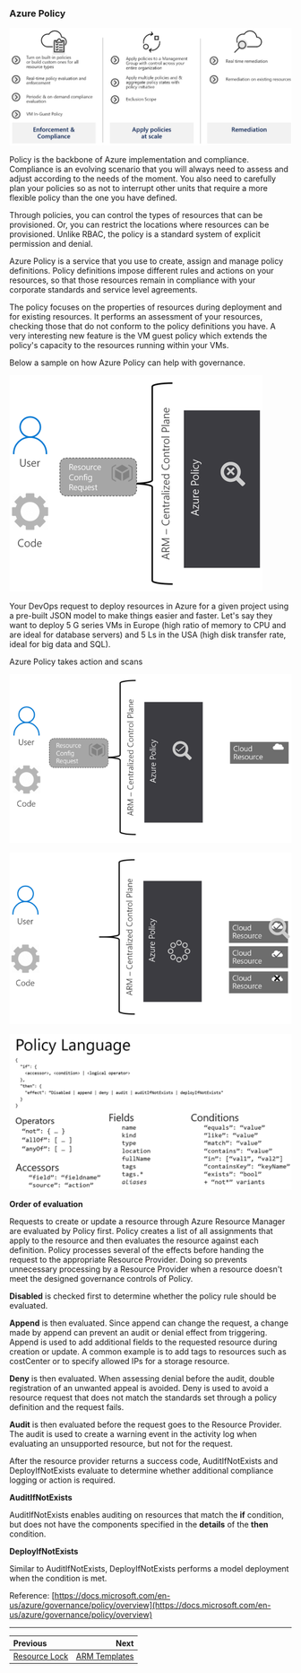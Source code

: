 ### Azure Policy

![azure-policy](../images/azure-policy.png)


Policy is the backbone of Azure implementation and compliance. Compliance is an evolving scenario that you will always need to assess and adjust according to the needs of the moment. You also need to carefully plan your policies so as not to interrupt other units that require a more flexible policy than the one you have defined.

Through policies, you can control the types of resources that can be provisioned. Or, you can restrict the locations where resources can be provisioned. Unlike RBAC, the policy is a standard system of explicit permission and denial.

Azure Policy is a service that you use to create, assign and manage policy definitions. Policy definitions impose different rules and actions on your resources, so that those resources remain in compliance with your corporate standards and service level agreements.

The policy focuses on the properties of resources during deployment and for existing resources. It performs an assessment of your resources, checking those that do not conform to the policy definitions you have. A very interesting new feature is the VM guest policy which extends the policy's capacity to the resources running within your VMs.

Below a sample on how Azure Policy can help with governance.

![azure-policy-1](../images/azure-policy-1.png)

Your DevOps request to deploy resources in Azure for a given project using a pre-built JSON model to make things easier and faster. Let's say they want to deploy 5 G series VMs in Europe (high ratio of memory to CPU and are ideal for database servers) and 5 Ls in the USA (high disk transfer rate, ideal for big data and SQL).

Azure Policy takes action and scans

![azure-policy-2](../images/azure-policy-2.png)

![azure-policy-2](../images/azure-policy-3.png)

![azure-policy-4](../images/azure-policy-4.png)

**Order of evaluation**

Requests to create or update a resource through Azure Resource Manager are evaluated by Policy first. Policy creates a list of all assignments that apply to the resource and then evaluates the resource against each definition. Policy processes several of the effects before handing the request to the appropriate Resource Provider. Doing so prevents unnecessary processing by a Resource Provider when a resource doesn't meet the designed governance controls of Policy.

**Disabled** is checked first to determine whether the policy rule should be evaluated.

**Append** is then evaluated. Since append can change the request, a change made by append can prevent an audit or denial effect from triggering. Append is used to add additional fields to the requested resource during creation or update. A common example is to add tags to resources such as costCenter or to specify allowed IPs for a storage resource.

**Deny** is then evaluated. When assessing denial before the audit, double registration of an unwanted appeal is avoided. Deny is used to avoid a resource request that does not match the standards set through a policy definition and the request fails.

**Audit** is then evaluated before the request goes to the Resource Provider. The audit is used to create a warning event in the activity log when evaluating an unsupported resource, but not for the request.

After the resource provider returns a success code, AuditIfNotExists and DeployIfNotExists evaluate to determine whether additional compliance logging or action is required.

**AuditIfNotExists**

AuditIfNotExists enables auditing on resources that match the **if** condition, but does not have the components specified in the **details** of the **then** condition.

**DeployIfNotExists**

Similar to AuditIfNotExists, DeployIfNotExists performs a model deployment when the condition is met.

Reference: [https://docs.microsoft.com/en-us/azure/governance/policy/overview](https://docs.microsoft.com/en-us/azure/governance/policy/overview) 

---

Previous| Next | 
:----- |-----:
[Resource Lock](/guide/resource-lock.md)| [ARM Templates](/guide/arm.md)

